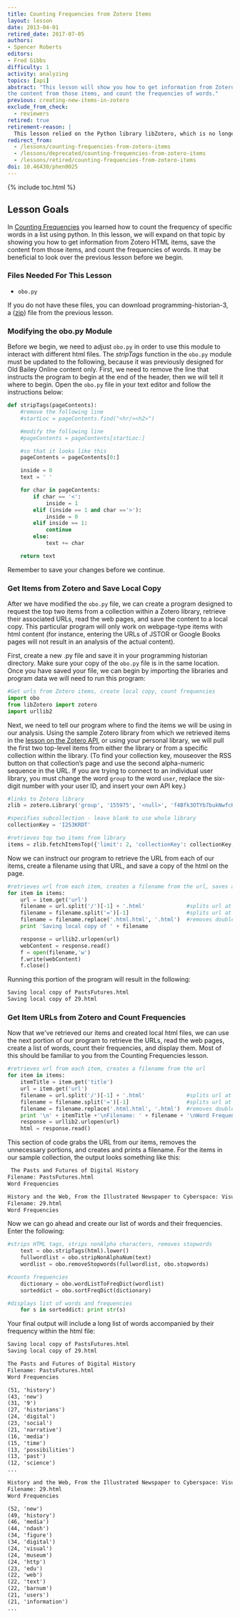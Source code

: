 ```yaml
---
title: Counting Frequencies from Zotero Items
layout: lesson
date: 2013-04-01
retired_date: 2017-07-05
authors:
- Spencer Roberts
editors:
- Fred Gibbs
difficulty: 1
activity: analyzing
topics: [api]
abstract: "This lesson will show you how to get information from Zotero HTML items, save
the content from those items, and count the frequencies of words."
previous: creating-new-items-in-zotero
exclude_from_check:
  - reviewers
retired: true
retirement-reason: |
  This lesson relied on the Python library libZotero, which is no longer maintained, and which now returns several errors when used. [See further discussion about this retirement decision.](https://github.com/programminghistorian/jekyll/issues/225)
redirect_from:
  - /lessons/counting-frequencies-from-zotero-items
  - /lessons/deprecated/counting-frequencies-from-zotero-items
  - /lessons/retired/counting-frequencies-from-zotero-items
doi: 10.46430/phen0025
---
```


{% include toc.html %}





Lesson Goals
------------

In [Counting Frequencies][] you learned how to count the frequency of specific
words in a list using python. In this lesson, we will expand on that
topic by showing you how to get information from Zotero HTML items, save
the content from those items, and count the frequencies of words. It may
be beneficial to look over the previous lesson before we begin.

### Files Needed For This Lesson

-   `obo.py`

If you do not have these files, you can
download programming-historian-3, a ([zip][]) file from the previous lesson.

### Modifying the obo.py Module

Before we begin, we need to adjust `obo.py` in order to use this module to
interact with different html files. The *stripTags* function in the `obo.py`
module must be updated to the following, because it was previously
designed for Old Bailey Online content only. First, we need to remove
the line that instructs the program to begin at the end of the header,
then we will tell it where to begin. Open the `obo.py` file in your text
editor and follow the instructions below:

``` python
def stripTags(pageContents):
    #remove the following line
    #startLoc = pageContents.find("<hr/><h2>")

    #modify the following line
    #pageContents = pageContents[startLoc:]

    #so that it looks like this
    pageContents = pageContents[0:]

    inside = 0
    text = ' '

    for char in pageContents:
        if char == '<':
            inside = 1
        elif (inside == 1 and char =='>'):
            inside = 0
        elif inside == 1:
            continue
        else:
            text += char

    return text
```

Remember to save your changes before we continue.

### Get Items from Zotero and Save Local Copy

After we have modified the `obo.py` file, we can create a program designed
to request the top two items from a collection within a Zotero library,
retrieve their associated URLs, read the web pages, and save the content
to a local copy. This particular program will only work on webpage-type
items with html content (for instance, entering the URLs of JSTOR or
Google Books pages will not result in an analysis of the actual
content).

First, create a new .py file and save it in your programming historian
directory. Make sure your copy of the `obo.py` file is in the same
location. Once you have saved your file, we can begin by importing the
libraries and program data we will need to run this program:

``` python
#Get urls from Zotero items, create local copy, count frequencies
import obo
from libZotero import zotero
import urllib2
```

Next, we need to tell our program where to find the items we will be using in
our analysis. Using the sample Zotero library from which we retrieved items in
the [lesson on the Zotero API][], or using your personal library, we will pull
the first two top-level items from either the library or from a specific
collection within the library. (To find your collection key, mouseover the RSS
button on that collection’s page and use the second alpha-numeric sequence in
the URL. If you are trying to connect to an individual user library, you must
change the word `group` to the word `user`, replace the six-digit number
with your user ID, and insert your own API key.)

``` python
#links to Zotero library
zlib = zotero.Library('group', '155975', '<null>', 'f4Bfk3OTYb7bukNwfcKXKNLG')

#specifies subcollection - leave blank to use whole library
collectionKey = 'I253KRDT'

#retrieves top two items from library
items = zlib.fetchItemsTop({'limit': 2, 'collectionKey': collectionKey, 'content': 'json,bib,coins'})
```

Now we can instruct our program to retrieve the URL from each of our
items, create a filename using that URL, and save a copy of the html on
the page.

``` python
#retrieves url from each item, creates a filename from the url, saves a local copy
for item in items:
    url = item.get('url')
    filename = url.split('/')[-1] + '.html'             #splits url at last /
    filename = filename.split('=')[-1]                  #splits url at last =
    filename = filename.replace('.html.html', '.html')  #removes double .html
    print 'Saving local copy of ' + filename

    response = urllib2.urlopen(url)
    webContent = response.read()
    f = open(filename,'w')
    f.write(webContent)
    f.close()
```

Running this portion of the program will result in the following:

``` xml
Saving local copy of PastsFutures.html
Saving local copy of 29.html
```

### Get Item URLs from Zotero and Count Frequencies

Now that we've retrieved our items and created local html files, we can
use the next portion of our program to retrieve the URLs, read the web
pages, create a list of words, count their frequencies, and display
them. Most of this should be familiar to you from the Counting Frequencies lesson.

``` python
#retrieves url from each item, creates a filename from the url
for item in items:
    itemTitle = item.get('title')
    url = item.get('url')
    filename = url.split('/')[-1] + '.html'             #splits url at last /
    filename = filename.split('=')[-1]                  #splits url at last =
    filename = filename.replace('.html.html', '.html')  #removes double .html
    print '\n' + itemTitle +'\nFilename: ' + filename + '\nWord Frequencies\n'
    response = urllib2.urlopen(url)
    html = response.read()

```

This section of code grabs the URL from our items, removes the
unnecessary portions, and creates and prints a filename. For the items
in our sample collection, the output looks something like this:

``` xml
 The Pasts and Futures of Digital History
Filename: PastsFutures.html
Word Frequencies

History and the Web, From the Illustrated Newspaper to Cyberspace: Visual Technologies and Interaction in the Nineteenth and Twenty-First Centuries
Filename: 29.html
Word Frequencies
```

Now we can go ahead and create our list of words and their frequencies.
Enter the following:

``` python
#strips HTML tags, strips nonAlpha characters, removes stopwords
    text = obo.stripTags(html).lower()
    fullwordlist = obo.stripNonAlphaNum(text)
    wordlist = obo.removeStopwords(fullwordlist, obo.stopwords)

#counts frequencies
    dictionary = obo.wordListToFreqDict(wordlist)
    sorteddict = obo.sortFreqDict(dictionary)

#displays list of words and frequencies
    for s in sorteddict: print str(s)
```

Your final output will include a long list of words accompanied by their
frequency within the html file:

``` xml
Saving local copy of PastsFutures.html
Saving local copy of 29.html

The Pasts and Futures of Digital History
Filename: PastsFutures.html
Word Frequencies

(51, 'history')
(43, 'new')
(31, '9')
(27, 'historians')
(24, 'digital')
(23, 'social')
(21, 'narrative')
(16, 'media')
(15, 'time')
(13, 'possibilities')
(13, 'past')
(12, 'science')
...

History and the Web, From the Illustrated Newspaper to Cyberspace: Visual Technologies and Interaction in the Nineteenth and Twenty-First Centuries
Filename: 29.html
Word Frequencies

(52, 'new')
(49, 'history')
(46, 'media')
(44, 'ndash')
(34, 'figure')
(34, 'digital')
(24, 'visual')
(24, 'museum')
(24, 'http')
(23, 'edu')
(22, 'web')
(22, 'text')
(22, 'barnum')
(21, 'users')
(21, 'information')
...
```

  [Counting Frequencies]: /lessons/counting-frequencies
  [zip]: /assets/python-lessons5.zip
  [Lesson on the Zotero API]: /lessons/intro-to-the-zotero-api
